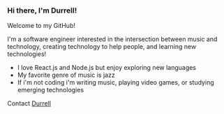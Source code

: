 ### Hi there, I'm Durrell!

Welcome to my GitHub! 

I'm a software engineer interested in the intersection between music and technology, creating technology to help people, and learning new technologies!

- I love React.js and Node.js but enjoy exploring new languages
- My favorite genre of music is jazz
- If i'm not coding i'm writing music, playing video games, or studying emerging technologies


Contact [Durrell](https://www.linkedin.com/in/dujules23/)

